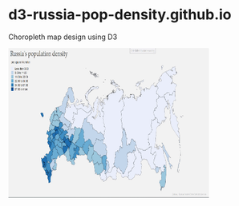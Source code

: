 # d3-russia-pop-density.github.io
Choropleth map design using D3

<img src="readme/example.gif" width="400" height="300" />

